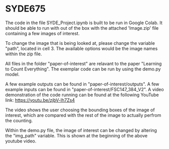 # SYDE675

The code in the file SYDE_Project.ipynb is built to be run in Google Colab. It should be able to run with out of the box with the attached 'Image.zip' file containing a few images of interest. 

To change the image that is being looked at, please change the variable "path", located in cell 3. The available options would be the image names within the zip file.



All files in the folder "paper-of-interest" are relavant to the paper "Learning to Count Everything". The exemplar code can be run by using the demo.py model. 

A few example outputs can be found in "paper-of-interest/outputs". 
A few example inputs can be found in "paper-of-interest/FSC147_384_V2".
A video demonstration of the code running can be found at the following YouTube link: https://youtu.be/zjbV-lh7Zs4

The video shows the user choosing the bounding boxes of the image of interest, which are compared with the rest of the image to actually perfrom the counting.


Within the demo.py file, the image of interest can be changed by altering the "img_path" variable. This is shown at the beginning of the above youtube video.
